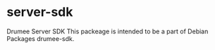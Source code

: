 # server-sdk
Drumee Server SDK
This packeage is intended to be a part of Debian Packages drumee-sdk. 